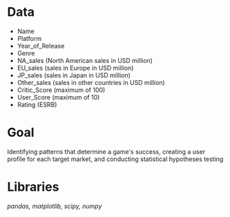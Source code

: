 # Data

- Name
- Platform
- Year_of_Release
- Genre
- NA_sales (North American sales in USD million)
- EU_sales (sales in Europe in USD million)
- JP_sales (sales in Japan in USD million)
- Other_sales (sales in other countries in USD million)
- Critic_Score (maximum of 100)
- User_Score (maximum of 10)
- Rating (ESRB)

# Goal
Identifying patterns that determine a game's success, creating a user profile for each target market, and conducting statistical hypotheses testing

# Libraries
*pandas, matplotlib, scipy, numpy*
